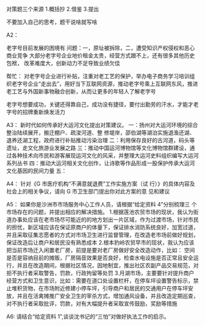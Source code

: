 对策题三个来源
1.概括抄
2.借鉴
3.提出


不要加入自己的思考，题干说啥就写啥

A2：

老字号目前发展的困境有
问题：一，原址被拆除，二，遭受知识产权侵权和恶心商业竞争 大部分老字号企业地价租金太贵，经营方式跟不上，还有很多其他历史包袱， 改革难度大，创新动力不足导致业绩欠佳

帮忙：
对老字号企业进行补贴，注重对老工艺的保护，举办电子商务学习培训组织老字号企业“走出去”，用好当下互联网资源，推动老字号乘上互联网东风，推进老工艺与外国新事物融合创新，从而让更多的年轻人了解老字号


老字号想要成功，关键还得靠自己，成功没有捷径，要付出勤劳的汗水，才能才老字号的招牌重新焕发活力

A3：
新时代如何传承好大运河文化提出对策建议。
一：扬州对大运河环境的综合整治陆续展开，搬迁棚户、疏浚河道、整
修堤岸，邵伯湖等湖泊实施退渔还湖、退养还湖工程，政府进行补贴推动污染治理
二：利用保存良好的古河道，码头等遗址，走文化旅游业发展之路
三：推动中国运河博物馆等文化博物馆群建设，通过各种技术向市民和游客展现运河文化的风采，并整理大运河史料组织编写大运河系列丛书
四：推动大运河相关文化创作，让诗歌等作品形成一股保护传承大运河文化基因的民间力量
五：

A4：
针对《G 市医疗机构“不满意就退费”工作实施方案（试
行）》的具体内容及社会上的相关争议，请向 G 市卫生部门提出你对此方案的意
见和建议


A5：
如果你是沙洲市市场服务中心工作人员，请根据“给定资料 4”分别梳理三
个市场存在的问题，并提出相应的解决措施。
1.根据莲池农贸市场的现状，我认为街道办事处应该在老市场尽可能近的的地方划出一片区域，作为过渡市场，针对市民的担忧，新区域应该在保证原商户的体量下，保证排水消防系统良好，加宽过道，并且采取征集志愿者的方式对市场卫生进行监督管理，在改造老市场前做好规划，保证改造后让商户和居民没有熟悉成本
2.根本豹岭农贸早市的现状，我认为应该把当前市场迁入闲置老厂房，前提是要对老厂房做好安全改造动作，比如：
空间是否是容纳目前的摊贩，厂房隔音效果是否良好，检查水电设施是否正常且安全运行，并且在改造期间，根据社区情况，因地制宜，推出社区农副产品交易规范，对拒不执行者采取警告，罚款，行政拘留等处罚
3.月湖市场，主要要针对提升商户经营方式和卫生意识，比如：需要在道口处设置栏杆，在停车坪设置警告标示，禁止堆积货物，在市场附近修建小停车坪，引导商户和居民的交通用户在停车坪安放，并且在活禽摊推广安全卫生的宰杀方式，增加通风设备，并且改造定期巡查，对不执行者采取批评，罚款，对有大幅提升者采取宣传鼓励，奖励等措施

A6:
请结合“给定资料 1”,谈谈沈书记的“三怕”对做好执法工作的启示。